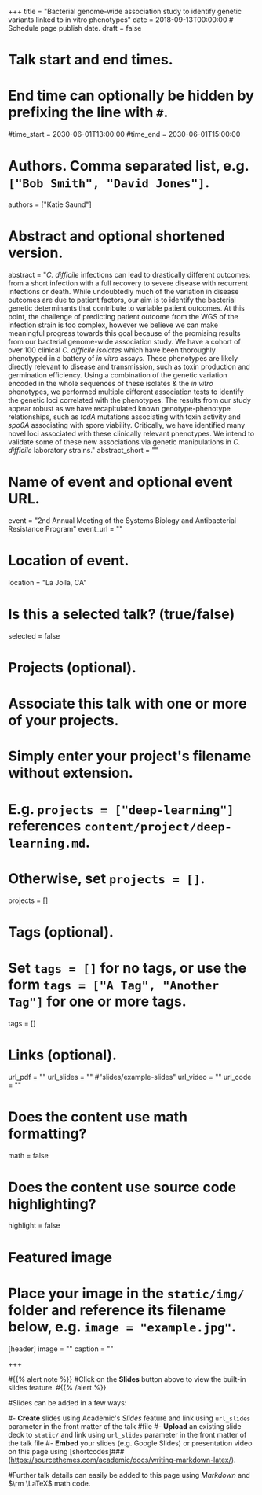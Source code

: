 +++
title = "Bacterial genome-wide association study to identify genetic variants linked to in vitro phenotypes"
date = 2018-09-13T00:00:00  # Schedule page publish date.
draft = false

# Talk start and end times.
#   End time can optionally be hidden by prefixing the line with `#`.
#time_start = 2030-06-01T13:00:00
#time_end = 2030-06-01T15:00:00

# Authors. Comma separated list, e.g. `["Bob Smith", "David Jones"]`.
authors = ["Katie Saund"]

# Abstract and optional shortened version.
abstract = "*C. difficile* infections can lead to drastically different outcomes: from a short infection with a full recovery to severe disease with recurrent infections or death. While undoubtedly much of the variation in disease outcomes are due to patient factors, our aim is to identify the bacterial genetic determinants that contribute to variable patient outcomes. At this point, the challenge of predicting patient outcome from the WGS of the infection strain is too complex, however we believe we can make meaningful progress towards this goal because of the promising results from our bacterial genome-wide association study. We have a cohort of over 100 clinical *C. difficile isolates* which have been thoroughly phenotyped in a battery of *in vitro* assays. These phenotypes are likely directly relevant to disease and transmission, such as toxin production and germination efficiency. Using a combination of the genetic variation encoded in the whole sequences of these isolates & the *in vitro* phenotypes, we performed multiple different association tests to identify the genetic loci correlated with the phenotypes. The results from our study appear robust as we have recapitulated known genotype-phenotype relationships, such as *tcdA* mutations associating with toxin activity and *spo0A* associating with spore viability. Critically, we have identified many novel loci associated with these clinically relevant phenotypes. We intend to validate some of these new associations via genetic manipulations in *C. difficile* laboratory strains."
abstract_short = ""

# Name of event and optional event URL.
event = "2nd Annual Meeting of the Systems Biology and Antibacterial Resistance Program"
event_url = ""

# Location of event.
location = "La Jolla, CA"

# Is this a selected talk? (true/false)
selected = false

# Projects (optional).
#   Associate this talk with one or more of your projects.
#   Simply enter your project's filename without extension.
#   E.g. `projects = ["deep-learning"]` references `content/project/deep-learning.md`.
#   Otherwise, set `projects = []`.
projects = []

# Tags (optional).
#   Set `tags = []` for no tags, or use the form `tags = ["A Tag", "Another Tag"]` for one or more tags.
tags = []

# Links (optional).
url_pdf = ""
url_slides = "" #"slides/example-slides"
url_video = ""
url_code = ""

# Does the content use math formatting?
math = false

# Does the content use source code highlighting?
highlight = false

# Featured image
# Place your image in the `static/img/` folder and reference its filename below, e.g. `image = "example.jpg"`.
[header]
image = ""
caption = ""

+++

#{{% alert note %}}
#Click on the **Slides** button above to view the built-in slides feature.
#{{% /alert %}}

#Slides can be added in a few ways:

#- **Create** slides using Academic's *Slides* feature and link using `url_slides` parameter in the front matter of the talk #file
#- **Upload** an existing slide deck to `static/` and link using `url_slides` parameter in the front matter of the talk file
#- **Embed** your slides (e.g. Google Slides) or presentation video on this page using [shortcodes]###(https://sourcethemes.com/academic/docs/writing-markdown-latex/).

#Further talk details can easily be added to this page using *Markdown* and $\rm \LaTeX$ math code.
